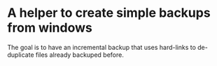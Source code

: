 # A helper to create simple backups from windows

The goal is to have an incremental backup that uses hard-links to de-duplicate
files already backuped before.

